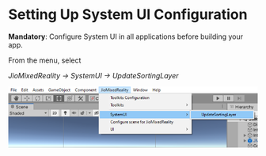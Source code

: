 # Setting Up System UI Configuration


&#x20;**Mandatory**: Configure System UI in all applications before building your app.

From the menu, select


_JioMixedReality -> SystemUI -> UpdateSortingLayer_

![](<../.gitbook/assets/image (24).png>)
